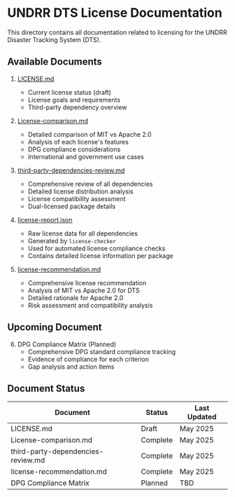 # UNDRR DTS License Documentation

This directory contains all documentation related to licensing for the UNDRR Disaster Tracking System (DTS).

## Available Documents

1. [LICENSE.md](./LICENSE.md)
   - Current license status (draft)
   - License goals and requirements
   - Third-party dependency overview

2. [License-comparison.md](./License-comparison.md)
   - Detailed comparison of MIT vs Apache 2.0
   - Analysis of each license's features
   - DPG compliance considerations
   - International and government use cases

3. [third-party-dependencies-review.md](./third-party-dependencies-review.md)
   - Comprehensive review of all dependencies
   - Detailed license distribution analysis
   - License compatibility assessment
   - Dual-licensed package details

4. [license-report.json](./license-report.json)
   - Raw license data for all dependencies
   - Generated by `license-checker`
   - Used for automated license compliance checks
   - Contains detailed license information per package

5. [license-recommendation.md](./license-recommendation.md)
   - Comprehensive license recommendation
   - Analysis of MIT vs Apache 2.0 for DTS
   - Detailed rationale for Apache 2.0
   - Risk assessment and compatibility analysis

## Upcoming Document

6. DPG Compliance Matrix (Planned)
   - Comprehensive DPG standard compliance tracking
   - Evidence of compliance for each criterion
   - Gap analysis and action items


## Document Status

| Document | Status | Last Updated |
|----------|---------|--------------|
| LICENSE.md | Draft | May 2025 |
| License-comparison.md | Complete | May 2025 |
| third-party-dependencies-review.md | Complete | May 2025 |
| license-recommendation.md | Complete | May 2025 |
| DPG Compliance Matrix | Planned | TBD |
